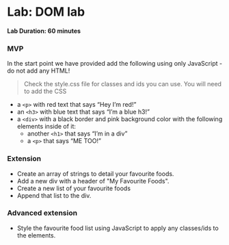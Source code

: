 # Lab: DOM lab

**Lab Duration: 60 minutes**

### MVP

In the start point we have provided add the following using only JavaScript - do not add any HTML!

> Check the style.css file for classes and ids you can use. You will need to add the CSS

- a `<p>` with red text that says “Hey I’m red!”
- an `<h3>` with blue text that says “I’m a blue h3!”
- a `<div>` with a black border and pink background color with the following elements inside of it:
    - another `<h1>` that says “I’m in a div”
    - a `<p>` that says “ME TOO!”

### Extension

- Create an array of strings to detail your favourite foods.
- Add a new div with a header of "My Favourite Foods".
- Create a new list of your favourite foods
- Append that list to the div.


### Advanced extension

- Style the favourite food list using JavaScript to apply any classes/ids to the elements.
